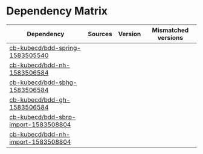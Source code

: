 # Dependency Matrix

Dependency | Sources | Version | Mismatched versions
---------- | ------- | ------- | -------------------
[cb-kubecd/bdd-spring-1583505540](https://github.com/cb-kubecd/bdd-spring-1583505540.git) |  | []() | 
[cb-kubecd/bdd-nh-1583506584](https://github.com/cb-kubecd/bdd-nh-1583506584.git) |  | []() | 
[cb-kubecd/bdd-sbhg-1583506584](https://github.com/cb-kubecd/bdd-sbhg-1583506584.git) |  | []() | 
[cb-kubecd/bdd-gh-1583506584](https://github.com/cb-kubecd/bdd-gh-1583506584.git) |  | []() | 
[cb-kubecd/bdd-sbrp-import-1583508804](https://github.com/cb-kubecd/bdd-sbrp-import-1583508804.git) |  | []() | 
[cb-kubecd/bdd-nh-import-1583508804](https://github.com/cb-kubecd/bdd-nh-import-1583508804.git) |  | []() | 
